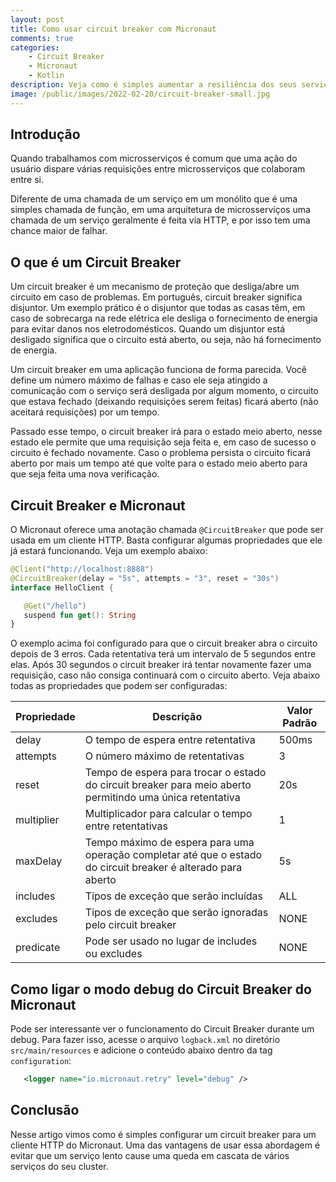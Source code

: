 ```yaml
---
layout: post
title: Como usar circuit breaker com Micronaut
comments: true
categories: 
    - Circuit Breaker
    - Micronaut
    - Kotlin
description: Veja como é simples aumentar a resiliência dos seus serviços que precisam fazer chamadas a outros serviços.
image: /public/images/2022-02-20/circuit-breaker-small.jpg
---
```


## Introdução

Quando trabalhamos com microsserviços é comum que uma ação do usuário dispare várias requisições entre microsserviços que colaboram entre si.

Diferente de uma chamada de um serviço em um monólito que é uma simples chamada de função, em uma arquitetura de microsserviços uma chamada de um serviço geralmente é feita via HTTP, e por isso tem uma chance maior de falhar.

## O que é um Circuit Breaker

Um circuit breaker é um mecanismo de proteção que desliga/abre um circuito em caso de problemas. Em português, circuit breaker significa disjuntor. Um exemplo prático é o disjuntor que todas as casas têm, em caso de sobrecarga na rede elétrica ele desliga o fornecimento de energia para evitar danos nos eletrodomésticos. Quando um disjuntor está desligado significa que o circuito está aberto, ou seja, não há fornecimento de energia.

Um circuit breaker em uma aplicação funciona de forma parecida. Você define um número máximo de falhas e caso ele seja atingido a comunicação com o serviço será desligada por algum momento, o circuito que estava fechado (deixando requisições serem feitas) ficará aberto (não aceitará requisições) por um tempo.

Passado esse tempo, o circuit breaker irá para o estado meio aberto, nesse estado ele permite que uma requisição seja feita e, em caso de sucesso o circuito é fechado novamente. Caso o problema persista o circuito ficará aberto por mais um tempo até que volte para o estado meio aberto para que seja feita uma nova verificação.

## Circuit Breaker e Micronaut

O Micronaut oferece uma anotação chamada `@CircuitBreaker` que pode ser usada em um cliente HTTP. Basta configurar algumas propriedades que ele já estará funcionando. Veja um exemplo abaixo:

```kotlin
@Client("http://localhost:8888")
@CircuitBreaker(delay = "5s", attempts = "3", reset = "30s")
interface HelloClient {

   @Get("/hello")
   suspend fun get(): String
}
```

O exemplo acima foi configurado para que o circuit breaker abra o circuito depois de 3 erros. Cada retentativa terá um intervalo de 5 segundos entre elas. Após 30 segundos o circuit breaker irá tentar novamente fazer uma requisição, caso não consiga continuará com o circuito aberto. Veja abaixo todas as propriedades que podem ser configuradas:

| Propriedade | Descrição | Valor Padrão |
|-------------|-----------|--------------|
| delay | O tempo de espera entre retentativa | 500ms |
| attempts | O número máximo de retentativas | 3 |
| reset | Tempo de espera para trocar o estado do circuit breaker para meio aberto permitindo uma única retentativa  | 20s |
| multiplier | Multiplicador para calcular o tempo entre retentativas | 1 |
| maxDelay | Tempo máximo de espera para uma operação completar até que o estado do circuit breaker é alterado para aberto | 5s |
| includes | Tipos de exceção que serão incluídas | ALL |
| excludes | Tipos de exceção que serão ignoradas pelo circuit breaker | NONE |
| predicate | Pode ser usado no lugar de includes ou excludes | NONE |

## Como ligar o modo debug do Circuit Breaker do Micronaut

Pode ser interessante ver o funcionamento do Circuit Breaker durante um debug. Para fazer isso, acesse o arquivo `logback.xml` no diretório `src/main/resources` e adicione o conteúdo abaixo dentro da tag `configuration`:

```xml
   <logger name="io.micronaut.retry" level="debug" />
```

## Conclusão

Nesse artigo vimos como é simples configurar um circuit breaker para um cliente HTTP do Micronaut. Uma das vantagens de usar essa abordagem é evitar que um serviço lento cause uma queda em cascata de vários serviços do seu cluster.
